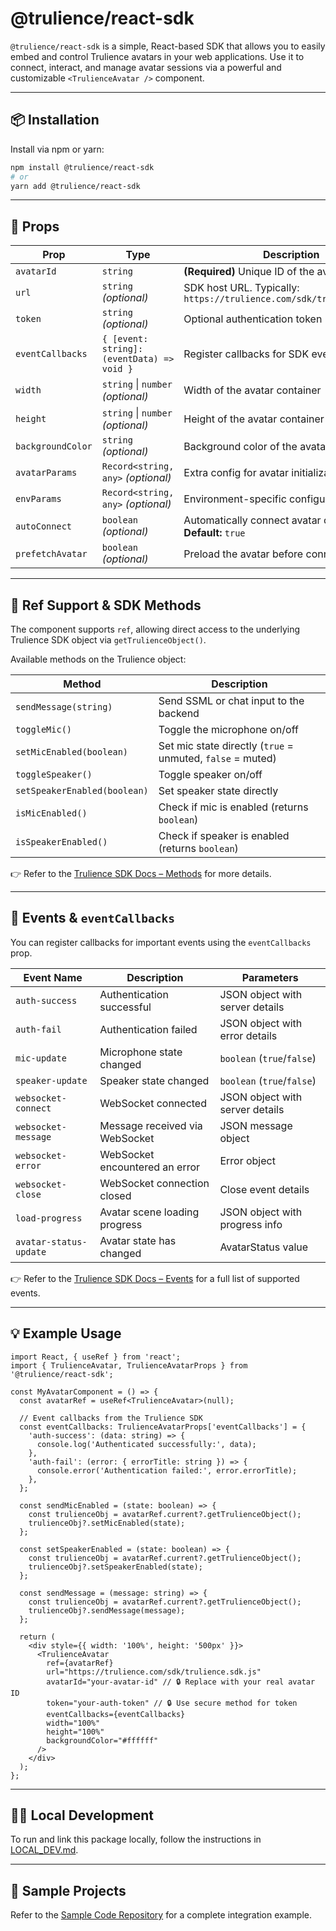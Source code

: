 # @trulience/react-sdk

`@trulience/react-sdk` is a simple, React-based SDK that allows you to easily embed and control Trulience avatars in your web applications. Use it to connect, interact, and manage avatar sessions via a powerful and customizable `<TrulienceAvatar />` component.

---

## 📦 Installation

Install via npm or yarn:

```bash
npm install @trulience/react-sdk
# or
yarn add @trulience/react-sdk
```

---

## 🔧 Props

| Prop              | Type                                       | Description                                                           |
| ----------------- | ------------------------------------------ | --------------------------------------------------------------------- |
| `avatarId`        | `string`                                   | **(Required)** Unique ID of the avatar                                |
| `url`             | `string` _(optional)_                      | SDK host URL. Typically: `https://trulience.com/sdk/trulience.sdk.js` |
| `token`           | `string` _(optional)_                      | Optional authentication token                                         |
| `eventCallbacks`  | `{ [event: string]: (eventData) => void }` | Register callbacks for SDK events                                     |
| `width`           | `string` \| `number` _(optional)_          | Width of the avatar container                                         |
| `height`          | `string` \| `number` _(optional)_          | Height of the avatar container                                        |
| `backgroundColor` | `string` _(optional)_                      | Background color of the avatar container                              |
| `avatarParams`    | `Record<string, any>` _(optional)_         | Extra config for avatar initialization                                |
| `envParams`       | `Record<string, any>` _(optional)_         | Environment-specific configuration                                    |
| `autoConnect`     | `boolean` _(optional)_                     | Automatically connect avatar on load. **Default:** `true`             |
| `prefetchAvatar`  | `boolean` _(optional)_                     | Preload the avatar before connection                                  |

---

## 🧠 Ref Support & SDK Methods

The component supports `ref`, allowing direct access to the underlying Trulience SDK object via `getTrulienceObject()`.

Available methods on the Trulience object:

| Method                       | Description                                                |
| ---------------------------- | ---------------------------------------------------------- |
| `sendMessage(string)`        | Send SSML or chat input to the backend                     |
| `toggleMic()`                | Toggle the microphone on/off                               |
| `setMicEnabled(boolean)`     | Set mic state directly (`true` = unmuted, `false` = muted) |
| `toggleSpeaker()`            | Toggle speaker on/off                                      |
| `setSpeakerEnabled(boolean)` | Set speaker state directly                                 |
| `isMicEnabled()`             | Check if mic is enabled (returns `boolean`)                |
| `isSpeakerEnabled()`         | Check if speaker is enabled (returns `boolean`)            |

👉 Refer to the [Trulience SDK Docs – Methods](https://docs.trulience.com/docs/developer/sdk#trulience-class-methods) for more details.

---

## 📡 Events & `eventCallbacks`

You can register callbacks for important events using the `eventCallbacks` prop.

| Event Name             | Description                    | Parameters                      |
| ---------------------- | ------------------------------ | ------------------------------- |
| `auth-success`         | Authentication successful      | JSON object with server details |
| `auth-fail`            | Authentication failed          | JSON object with error details  |
| `mic-update`           | Microphone state changed       | `boolean` (`true`/`false`)      |
| `speaker-update`       | Speaker state changed          | `boolean` (`true`/`false`)      |
| `websocket-connect`    | WebSocket connected            | JSON object with server details |
| `websocket-message`    | Message received via WebSocket | JSON message object             |
| `websocket-error`      | WebSocket encountered an error | Error object                    |
| `websocket-close`      | WebSocket connection closed    | Close event details             |
| `load-progress`        | Avatar scene loading progress  | JSON object with progress info  |
| `avatar-status-update` | Avatar state has changed       | AvatarStatus value              |

👉 Refer to the [Trulience SDK Docs – Events](https://docs.trulience.com/docs/developer/sdk#events-system) for a full list of supported events.

---

## 💡 Example Usage

```tsx
import React, { useRef } from 'react';
import { TrulienceAvatar, TrulienceAvatarProps } from '@trulience/react-sdk';

const MyAvatarComponent = () => {
  const avatarRef = useRef<TrulienceAvatar>(null);

  // Event callbacks from the Trulience SDK
  const eventCallbacks: TrulienceAvatarProps['eventCallbacks'] = {
    'auth-success': (data: string) => {
      console.log('Authenticated successfully:', data);
    },
    'auth-fail': (error: { errorTitle: string }) => {
      console.error('Authentication failed:', error.errorTitle);
    },
  };

  const sendMicEnabled = (state: boolean) => {
    const trulienceObj = avatarRef.current?.getTrulienceObject();
    trulienceObj?.setMicEnabled(state);
  };

  const setSpeakerEnabled = (state: boolean) => {
    const trulienceObj = avatarRef.current?.getTrulienceObject();
    trulienceObj?.setSpeakerEnabled(state);
  };

  const sendMessage = (message: string) => {
    const trulienceObj = avatarRef.current?.getTrulienceObject();
    trulienceObj?.sendMessage(message);
  };

  return (
    <div style={{ width: '100%', height: '500px' }}>
      <TrulienceAvatar
        ref={avatarRef}
        url="https://trulience.com/sdk/trulience.sdk.js"
        avatarId="your-avatar-id" // 🔒 Replace with your real avatar ID
        token="your-auth-token" // 🔒 Use secure method for token
        eventCallbacks={eventCallbacks}
        width="100%"
        height="100%"
        backgroundColor="#ffffff"
      />
    </div>
  );
};
```

---

## 🧑‍💻 Local Development

To run and link this package locally, follow the instructions in [LOCAL_DEV.md](./LOCAL_DEV.md).

---

## 📁 Sample Projects

Refer to the [Sample Code Repository](https://github.com/trulience/react-sdk-sample) for a complete integration example.
